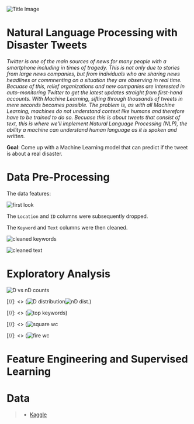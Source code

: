 ![Title Image](https://github.com/trentenAB/SpringBoard/blob/main/DisasterTweets/images/Disaster%20Tweets%20pic.png)
# Natural Language Processing with Disaster Tweets
*Twitter is one of the main sources of news for many people with a smartphone including in times of tragedy. This is not only due to stories from large news companies, but from individuals who are sharing news headlines or commnenting on a situation they are observing in real time. Becuase of this, relief organizations and new companies are interested in auto-monitoring Twitter to get the latest updates straight from first-hand accounts. With Machine Learning, sifting through thousands of tweets in mere seconds becomes possible. The problem is, as with all Machine Learning, machines do not understand context like humans and therefore have to be trained to do so. Becuase this is about tweets that consist of text, this is where we'll implement Natural Language Processing (NLP), the ability a machine can understand human language as it is spoken and written.*     

**Goal**: Come up with a Machine Learning model that can predict if the tweet is about a real disaster. 

# Data Pre-Processing
The data features:

![first look](https://github.com/trentenAB/SpringBoard/blob/main/DisasterTweets/images/FirstHead.png)

The `Location` and `ID` columns were subsequently dropped. 

The `Keyword` and `Text` columns were then cleaned. 

![cleaned keywords](https://github.com/trentenAB/SpringBoard/blob/main/DisasterTweets/images/keyword%20cleaning.png) 

![cleaned text](https://github.com/trentenAB/SpringBoard/blob/main/DisasterTweets/images/text%20prep.png)

# Exploratory Analysis
![D vs nD counts](https://github.com/trentenAB/SpringBoard/blob/main/DisasterTweets/images/counts%20D%20vs%20nD.png)

[//]: <> (![D distribution](https://github.com/trentenAB/SpringBoard/blob/main/DisasterTweets/images/Tweet%20length%20D.png)![nD dist.](https://github.com/trentenAB/SpringBoard/blob/main/DisasterTweets/images/Tweet%20length%20nD.png))

[//]: <> (![top keywords](https://github.com/trentenAB/SpringBoard/blob/main/DisasterTweets/images/common%20keyword%20bar.png))

[//]: <> (![square wc](https://github.com/trentenAB/SpringBoard/blob/main/DisasterTweets/images/square%20wc.png)

[//]: <> (![fire wc](https://github.com/trentenAB/SpringBoard/blob/main/DisasterTweets/images/fire%20wc.png)
# Feature Engineering and Supervised Learning

# Data
> * [Kaggle](https://www.kaggle.com/c/nlp-getting-started/data)
